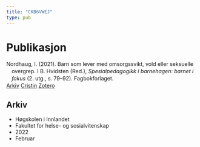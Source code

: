 ```yaml
---
title: "CKB6VWEJ"
type: pub
---
```

<h1>Publikasjon</h1>
<article id="csl-bib-container-CKB6VWEJ" class="csl-bib-container">
  <div class="csl-bib-body" style="line-height: 1.35; padding-left: 1em; text-indent:-1em;">
  <div class="csl-entry">Nordhaug, I. (2021). Barn som lever med omsorgssvikt, vold eller seksuelle overgrep. I B. Hvidsten (Red.), <i>Spesialpedagogikk i barnehagen: barnet i fokus</i> (2. utg., s. 79&#x2013;92). Fagbokforlaget.</div>
</div>
  <div class="csl-bib-buttons">
    <a href="#taxonomy-article-CKB6VWEJ" class="csl-bib-button">Arkiv</a>
    <a href="https://app.cristin.no/results/show.jsf?id=1998322" alt="Cristin URL" class="csl-bib-button">Cristin</a>
    <a href="http://zotero.org/groups/5402882/items/CKB6VWEJ" alt="Zotero URL" class="csl-bib-button">Zotero</a>
  </div>
  <div id="csl-bib-meta-container-CKB6VWEJ"></div>
</article>
<div id="csl-bib-meta-CKB6VWEJ" class="csl-bib-meta">
  <article id="taxonomy-article-CKB6VWEJ" class="taxonomy-article">
    <h1>Arkiv</h1>
    <ul>
      <li>Høgskolen i Innlandet</li>
      <li>Fakultet for helse- og sosialvitenskap</li>
      <li>2022</li>
      <li>Februar</li>
    </ul>
  </article>
</div>
